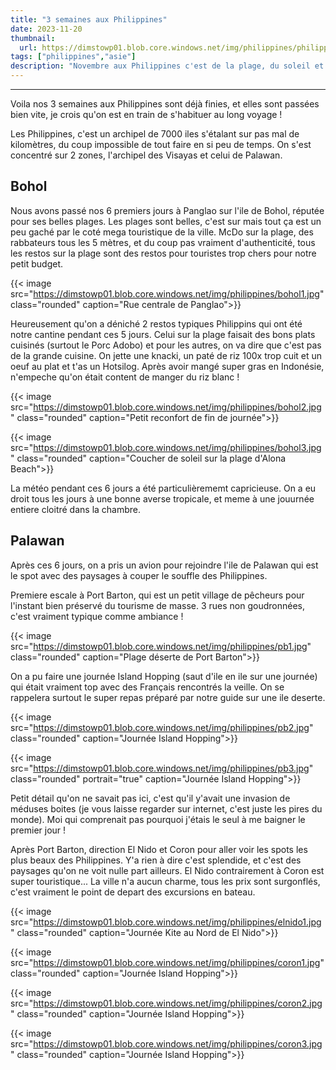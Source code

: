```yaml
---
title: "3 semaines aux Philippines"
date: 2023-11-20
thumbnail:
  url: https://dimstowp01.blob.core.windows.net/img/philippines/philippines-cov.jpg
tags: ["philippines","asie"]
description: "Novembre aux Philippines c'est de la plage, du soleil et une bonne dose de pluie."
---
```

---

Voila nos 3 semaines aux Philippines sont déjà finies, et elles sont passées bien vite, je crois qu'on est en train de s'habituer au long voyage !

Les Philippines, c'est un archipel de 7000 iles s'étalant sur pas mal de kilomètres, du coup impossible de tout faire en si peu de temps. On s'est concentré sur 2 zones, l'archipel des Visayas et celui de Palawan.

## Bohol

Nous avons passé nos 6 premiers jours à Panglao sur l'ile de Bohol, réputée pour ses belles plages. Les plages sont belles, c'est sur mais tout ça est un peu gaché par le coté mega touristique de la ville. McDo sur la plage, des rabbateurs tous les 5 mètres, et du coup pas vraiment d'authenticité, tous les restos sur la plage sont des restos pour touristes trop chers pour notre petit budget.

{{< image src="https://dimstowp01.blob.core.windows.net/img/philippines/bohol1.jpg" class="rounded" caption="Rue centrale de Panglao">}}

Heureusement qu'on a déniché 2 restos typiques Philippins qui ont été notre cantine pendant ces 5 jours. Celui sur la plage faisait des bons plats cuisinés (surtout le Porc Adobo) et pour les autres, on va dire que c'est pas de la grande cuisine. On jette une knacki, un paté de riz 100x trop cuit et un oeuf au plat et t'as un Hotsilog. Après avoir mangé super gras en Indonésie, n'empeche qu'on était content de manger du riz blanc !

{{< image src="https://dimstowp01.blob.core.windows.net/img/philippines/bohol2.jpg" class="rounded" caption="Petit reconfort de fin de journée">}}

{{< image src="https://dimstowp01.blob.core.windows.net/img/philippines/bohol3.jpg" class="rounded" caption="Coucher de soleil sur la plage d'Alona Beach">}}

La météo pendant ces 6 jours a été particulièrememt capricieuse. On a eu droit tous les jours à une bonne averse tropicale, et meme à une jouurnée entiere cloitré dans la chambre.

## Palawan

Après ces 6 jours, on a pris un avion pour rejoindre l'ile de Palawan qui est le spot avec des paysages à couper le souffle des Philippines.

Premiere escale à Port Barton, qui est un petit village de pêcheurs pour l'instant bien préservé du tourisme de masse. 3 rues non goudronnées, c'est vraiment typique comme ambiance !

{{< image src="https://dimstowp01.blob.core.windows.net/img/philippines/pb1.jpg" class="rounded" caption="Plage déserte de Port Barton">}}

On a pu faire une journée Island Hopping (saut d'ile en ile sur une journée) qui était vraiment top avec des Français rencontrés la veille. On se rappelera surtout le super repas préparé par notre guide sur une ile deserte.

{{< image src="https://dimstowp01.blob.core.windows.net/img/philippines/pb2.jpg" class="rounded" caption="Journée Island Hopping">}}

{{< image src="https://dimstowp01.blob.core.windows.net/img/philippines/pb3.jpg" class="rounded" portrait="true" caption="Journée Island Hopping">}}

Petit détail qu'on ne savait pas ici, c'est qu'il y'avait une invasion de méduses boites (je vous laisse regarder sur internet, c'est juste les pires du monde). Moi qui comprenait pas pourquoi j'étais le seul à me baigner le premier jour !

Après Port Barton, direction El Nido et Coron pour aller voir les spots les plus beaux des Philippines. Y'a rien à dire c'est splendide, et c'est des paysages qu'on ne voit nulle part ailleurs. El Nido contrairement à Coron est super touristique... La ville n'a aucun charme, tous les prix sont surgonflés, c'est vraiment le point de depart des excursions en bateau.

{{< image src="https://dimstowp01.blob.core.windows.net/img/philippines/elnido1.jpg" class="rounded" caption="Journée Kite au Nord de El Nido">}}

{{< image src="https://dimstowp01.blob.core.windows.net/img/philippines/coron1.jpg" class="rounded" caption="Journée Island Hopping">}}

{{< image src="https://dimstowp01.blob.core.windows.net/img/philippines/coron2.jpg" class="rounded" caption="Journée Island Hopping">}}

{{< image src="https://dimstowp01.blob.core.windows.net/img/philippines/coron3.jpg" class="rounded" caption="Journée Island Hopping">}}
